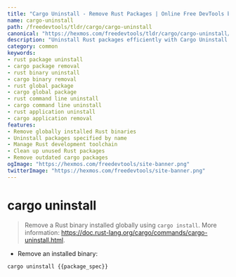 ```yaml
---
title: "Cargo Uninstall - Remove Rust Packages | Online Free DevTools by Hexmos"
name: cargo-uninstall
path: /freedevtools/tldr/cargo/cargo-uninstall
canonical: "https://hexmos.com/freedevtools/tldr/cargo/cargo-uninstall/"
description: "Uninstall Rust packages efficiently with Cargo Uninstall. Manage your Rust toolchain by removing globally installed binaries. Free online tool, no registration required."
category: common
keywords:
- rust package uninstall
- cargo package removal
- rust binary uninstall
- cargo binary removal
- rust global package
- cargo global package
- rust command line uninstall
- cargo command line uninstall
- rust application uninstall
- cargo application removal
features:
- Remove globally installed Rust binaries
- Uninstall packages specified by name
- Manage Rust development toolchain
- Clean up unused Rust packages
- Remove outdated cargo packages
ogImage: "https://hexmos.com/freedevtools/site-banner.png"
twitterImage: "https://hexmos.com/freedevtools/site-banner.png"
---
```


# cargo uninstall

> Remove a Rust binary installed globally using `cargo install`.
> More information: <https://doc.rust-lang.org/cargo/commands/cargo-uninstall.html>.

- Remove an installed binary:

`cargo uninstall {{package_spec}}`
